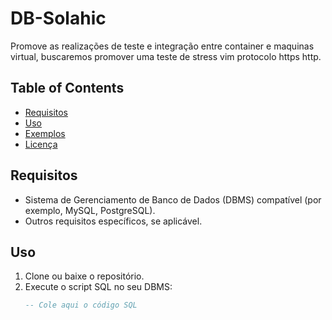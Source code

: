 # DB-Solahic

Promove as realizações de teste e integração entre container e maquinas virtual, buscaremos promover uma teste de stress vim protocolo https http.

## Table of Contents

- [Requisitos](#requisitos)
- [Uso](#uso)
- [Exemplos](#exemplos)
- [Licença](#licença)

## Requisitos

- Sistema de Gerenciamento de Banco de Dados (DBMS) compatível (por exemplo, MySQL, PostgreSQL).
- Outros requisitos específicos, se aplicável.

## Uso

1. Clone ou baixe o repositório.
2. Execute o script SQL no seu DBMS:
   ```sql
   -- Cole aqui o código SQL
